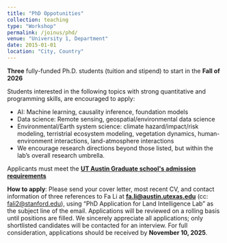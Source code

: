 ```yaml
---
title: "PhD Oppotunities"
collection: teaching
type: "Workshop"
permalink: /joinus/phd/
venue: "University 1, Department"
date: 2015-01-01
location: "City, Country"
---
```


**Three** fully-funded Ph.D. students (tuition and stipend) to start in the **Fall of 2026**

Students interested in the following topics with strong quantitative and programming skills, are encouraged to apply:
- AI: Machine learning, causality inference, foundation models
- Data science: Remote sensing, geospatial/environmental data science
- Environmental/Earth system science: climate hazard/impact/risk modeling, terristrial ecosystem modeling, vegetation dynamics, human-environment interactions, land-atmosphere interactions
- We encourage research directions beyond those listed, but within the lab’s overall research umbrella.

Applicants must meet the **[UT Austin Graduate school's admission requirements](https://catalog.utexas.edu/general-information/admission/graduate-admission/)**

**How to apply**: Please send your cover letter, most recent CV, and contact information of three references to Fa Li at **fa.li@austin.utexas.edu** (cc: fali2@stanford.edu), using “PhD Application for Land Intelligence Lab” as the subject line of the email. Applications will be reviewed on a rolling basis until positions are filled. We sincerely appreciate all applications; only shortlisted candidates will be contacted for an interview. For full consideration, applications should be received by **November 10, 2025**.
